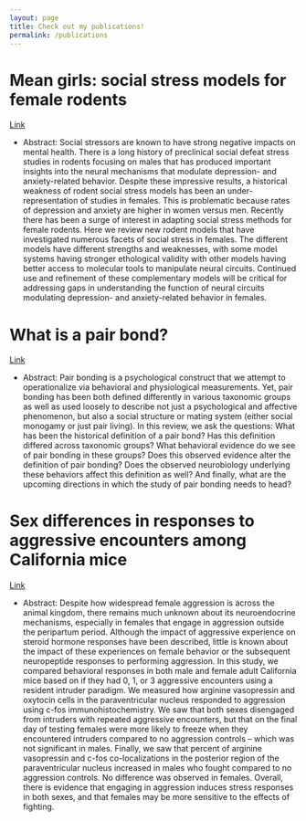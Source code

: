 ```yaml
---
layout: page
title: Check out my publications!
permalink: /publications
---
```


# Mean girls: social stress models for female rodents
[Link](https://trainorlab.ucdavis.edu/sites/g/files/dgvnsk13031/files/media/documents/kuske-trainor2021_chapter_meangirlssocialstressmodelsfor.pdf)
- Abstract: Social stressors are known to have strong negative impacts on mental health. There is a long history of preclinical social defeat stress studies in rodents focusing on males that has produced important insights into the neural mechanisms that modulate depression- and anxiety-related behavior. Despite these impressive results, a historical weakness of rodent social stress models has been an under-representation of studies in females. This is problematic because rates of depression and anxiety are higher in women versus men. Recently there has been a surge of interest in adapting social stress methods for female rodents. Here we review new rodent models that have investigated numerous facets of social stress in females. The different models have different strengths and weaknesses, with some model systems having stronger ethological validity with other models having better access to molecular tools to manipulate neural circuits. Continued use and refinement of these complementary models will be critical for addressing gaps in understanding the function of neural circuits modulating depression- and anxiety-related behavior in females.
# What is a pair bond?
[Link](https://pubmed.ncbi.nlm.nih.gov/34601430/)
- Abstract: Pair bonding is a psychological construct that we attempt to operationalize via behavioral and physiological measurements. Yet, pair bonding has been both defined differently in various taxonomic groups as well as used loosely to describe not just a psychological and affective phenomenon, but also a social structure or mating system (either social monogamy or just pair living). In this review, we ask the questions: What has been the historical definition of a pair bond? Has this definition differed across taxonomic groups? What behavioral evidence do we see of pair bonding in these groups? Does this observed evidence alter the definition of pair bonding? Does the observed neurobiology underlying these behaviors affect this definition as well? And finally, what are the upcoming directions in which the study of pair bonding needs to head?
# Sex differences in responses to aggressive encounters among California mice
[Link]([https://www.sciencedirect.com/science/article/pii/S0018506X2400062X](https://trainorlab.ucdavis.edu/sites/g/files/dgvnsk13031/files/inline-files/Kuske_etal2024.pdf))
- Abstract: Despite how widespread female aggression is across the animal kingdom, there remains much unknown about its neuroendocrine mechanisms, especially in females that engage in aggression outside the peripartum period. Although the impact of aggressive experience on steroid hormone responses have been described, little is known about the impact of these experiences on female behavior or the subsequent neuropeptide responses to performing aggression. In this study, we compared behavioral responses in both male and female adult California mice based on if they had 0, 1, or 3 aggressive encounters using a resident intruder paradigm. We measured how arginine vasopressin and oxytocin cells in the paraventricular nucleus responded to aggression using c-fos immunohistochemistry. We saw that both sexes disengaged from intruders with repeated aggressive encounters, but that on the final day of testing females were more likely to freeze when they encountered intruders compared to no aggression controls – which was not significant in males. Finally, we saw that percent of arginine vasopressin and c-fos co-localizations in the posterior region of the paraventricular nucleus increased in males who fought compared to no aggression controls. No difference was observed in females. Overall, there is evidence that engaging in aggression induces stress responses in both sexes, and that females may be more sensitive to the effects of fighting.
